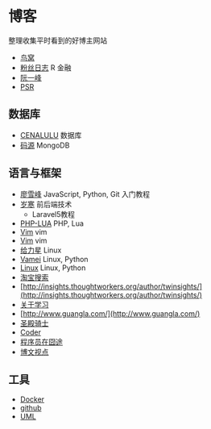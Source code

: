 # 博客

整理收集平时看到的好博主网站

- [鸟窝](http://colobu.com/)
- [粉丝日志](http://blog.fens.me/) R 金融
- [阮一峰](http://www.ruanyifeng.com/blog/)
- [PSR](http://segmentfault.com/a/1190000002521577)

## 数据库

- [CENALULU](http://cenalulu.github.io/) 数据库
- [码源](http://codefrom.com/t/mongodb%E4%BB%8E%E5%85%A5%E9%97%A8%E5%88%B0%E7%B2%BE%E9%80%9A%E7%B3%BB%E5%88%97%E4%B8%93%E9%A2%98) MongoDB

## 语言与框架

- [廖雪峰](http://www.liaoxuefeng.com/) JavaScript, Python, Git 入门教程
- [岁寒](http://lvwenhan.com/) 前后端技术
    + Laravel5教程
- [PHP-LUA](http://rmingwang.com/) PHP, Lua
- [Vim](http://www.boiajs.com/tags/vim/) vim
- [Vim](http://tieba.baidu.com/p/2859253088) vim
- [给力星](http://www.powerxing.com/) Linux
- [Vamei](http://www.cnblogs.com/vamei/) Linux, Python
- [Linux](http://www.cnblogs.com/peida/) Linux, Python
- [淘宝搜索](http://www.searchtb.com/)
- [http://insights.thoughtworkers.org/author/twinsights/](http://insights.thoughtworkers.org/author/twinsights/)
- [关于学习](http://liguanglei.name/blogs/)
- [http://www.guangla.com/](http://www.guangla.com/)
- [圣殿骑士](http://www.cnblogs.com/KnightsWarrior/)
- [Coder](http://info.9iphp.com/)
- [程序员在囧途](http://www.jtthink.com/)
- [博文视点](http://blog.csdn.net/broadview2006)

## 工具

- [Docker](http://dockerpool.com/static/books/docker_practice/index.html)
- [github](https://github.com/justjavac/free-programming-books-zh_CN)
- [UML](http://creately.com/)
